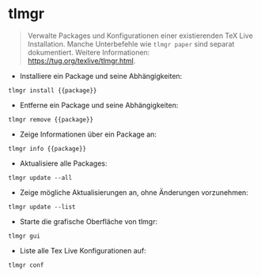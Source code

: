 # tlmgr

> Verwalte Packages und Konfigurationen einer existierenden TeX Live Installation.
> Manche Unterbefehle wie `tlmgr paper` sind separat dokumentiert.
> Weitere Informationen: <https://tug.org/texlive/tlmgr.html>.

- Installiere ein Package und seine Abhängigkeiten:

`tlmgr install {{package}}`

- Entferne ein Package und seine Abhängigkeiten:

`tlmgr remove {{package}}`

- Zeige Informationen über ein Package an:

`tlmgr info {{package}}`

- Aktualisiere alle Packages:

`tlmgr update --all`

- Zeige mögliche Aktualisierungen an, ohne Änderungen vorzunehmen:

`tlmgr update --list`

- Starte die grafische Oberfläche von tlmgr:

`tlmgr gui`

- Liste alle Tex Live Konfigurationen auf:

`tlmgr conf`
